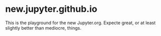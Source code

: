 # new.jupyter.github.io
This is the playground for the new Jupyter.org. Expecte great, or at least slightly better than mediocre, things.
